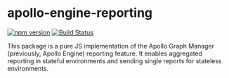 # apollo-engine-reporting

[![npm version](https://badge.fury.io/js/apollo-engine-reporting.svg)](https://badge.fury.io/js/apollo-engine-reporting)
[![Build Status](https://circleci.com/gh/apollographql/apollo-server/tree/main.svg?style=svg)](https://circleci.com/gh/apollographql/apollo-server)

This package is a pure JS implementation of the Apollo Graph Manager (previously, Apollo Engine) reporting feature. It enables aggregated reporting in stateful environments and sending single reports for stateless environments.
